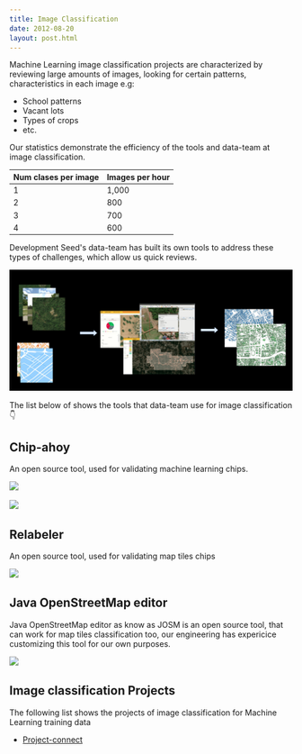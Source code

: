 ```yaml
---
title: Image Classification
date: 2012-08-20
layout: post.html
---
```


Machine Learning image classification projects are characterized by reviewing large amounts of images, looking for certain patterns, characteristics in each image e.g:

- School patterns
- Vacant lots
- Types of crops
- etc.

Our statistics demonstrate the efficiency of the tools and data-team at image classification.

<table class="table">
  <thead>
    <tr>
      <th scope="col">Num clases per image</th>
      <th scope="col">Images per hour</th>
    </tr>
  </thead>
  <tbody>
    <tr>
      <td>1</td>
      <td>1,000</td>
    </tr>
    <tr>
      <td>2</td>
      <td>800</td>
    </tr>
    <tr>
      <td>3</td>
      <td>700</td>
    </tr>
    <tr>
      <td>4</td>
      <td>600</td>
    </tr>
  </tbody>
</table>

Development Seed's data-team has built its own tools to address these types of challenges, which allow us quick reviews.

![](/assets/images/classification/flowchart_type_projects-Page-5.jpg)

The list below of shows the tools that data-team use for image classification 👇

## Chip-ahoy

An open source tool, used for validating machine learning chips.

![](https://user-images.githubusercontent.com/12978932/140334426-188775bc-23e3-420c-ba24-fdc08f60ce15.gif)

![](https://paper-attachments.dropbox.com/s_230DC06EACF3ACA9F9E356E4840E7091EA3153BB2E07CA5FA7F773EE60638E3E_1643650861497_chips_ahoy_image_classification.gif)

## Relabeler

An open source tool, used for validating map tiles chips

![](/assets/images/classification/relabeler_fixed.gif)

## Java OpenStreetMap editor

Java OpenStreetMap editor as know as JOSM is an open source tool, that can work for map tiles classification too, our engineering has expericice customizing this tool for our own purposes.

![](https://paper-attachments.dropbox.com/s_1981A5ECF2AEB06EE992A475685270D2AAD678C2973A8357A8ADEF766F86DBA2_1645046387826_unicef_p3_josm.gif)

## Image classification Projects

The following list shows the projects of image classification for Machine Learning training data

- [Project-connect](/highlighted-projects/project-connect/)
